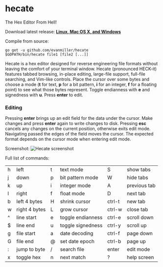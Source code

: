 # hecate
The Hex Editor From Hell!

Download latest release: **[Linux, Mac OS X, and Windows](https://github.com/evanmiller/hecate/releases)**

Compile from source:

    go get -u github.com/evanmiller/hecate
    $GOPATH/bin/hecate file1 [file2 [...]]

Hecate is a hex editor designed for reverse engineering file formats without
leaving the comfort of your terminal window. Hecate (pronounced HECK-it)
features tabbed browsing, in-place editing, large-file support, full-file
searching, and Vim-like controls.  Place the cursor over some bytes and choose
a mode (**t** for text, **p** for a bit pattern, **i** for an integer, **f**
for a floating point) to see what those bytes represent. Toggle endianness with
**e** and signedness with **u**. Press **enter** to edit.


### Editing

Pressing **enter** brings up an edit field for the data under the cursor. Make
changes and press **enter** again to write changes to disk. Pressing **esc**
cancels any changes on the current position, otherwise exits edit mode.
Navigating passed the edges of the field moves the cursor. The expected format
depends on the cursor mode when entering edit mode.


Screenshot:
![Hecate screenshot](http://www.evanmiller.org/images/hecate-screenshot2.png)

Full list of commands:


<table>
<tr><td>h</td><td>left</td><td>t</td><td>text mode</td><td>S</td><td>show tabs</td></tr>
<tr><td>j</td><td>down</td><td>p</td><td>bit pattern mode</td><td>W</td><td>hide tabs</td></tr>
<tr><td>k</td><td>up</td><td>i</td><td>integer mode</td><td>A</td><td>previous tab</td></tr>
<tr><td>l</td><td>right</td><td>f</td><td>float mode</td><td>D</td><td>next tab</td></tr>
<tr><td>b</td><td>left 4 bytes</td><td>H</td><td>shrink cursor</td><td>ctrl-t</td><td>new tab</td></tr>
<tr><td>w</td><td>right 4 bytes</td><td>L</td><td>grow cursor</td><td>ctrl-w</td><td>close tab</td></tr>
<tr><td>^</td><td>line start</td><td>e</td><td>toggle endianness</td><td>ctrl-e</td><td>scroll down</td></tr>
<tr><td>$</td><td>line end</td><td>u</td><td>toggle signedness</td><td>ctrl-y</td><td>scroll up</td></tr>
<tr><td>g</td><td>file start</td><td>a</td><td>date decoding</td><td>ctrl-f</td><td>page down</td></tr>
<tr><td>G</td><td>file end</td><td>@</td><td>set date epoch</td><td>ctrl-b</td><td>page up</td></tr>
<tr><td>:</td><td>jump to byte</td><td>/</td><td>search file</td><td>enter</td><td>edit mode</td></tr>
<tr><td>x</td><td>toggle hex</td><td>n</td><td>next match</td><td>?</td><td>help screen</td></tr>
</table>
